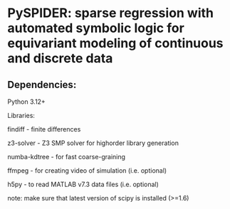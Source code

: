 # PySPIDER: sparse regression with automated symbolic logic for equivariant modeling of continuous and discrete data

## Dependencies: 
Python 3.12+

Libraries:

findiff - finite differences

z3-solver - Z3 SMP solver for highorder library generation

numba-kdtree - for fast coarse-graining

ffmpeg - for creating video of simulation (i.e. optional)

h5py - to read MATLAB v7.3 data files (i.e. optional)

note: make sure that latest version of scipy is installed (>=1.6)

